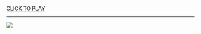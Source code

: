 
<a href="https://premium76.site?title=most_rushing_yards_nfl_game&ref=13M">CLICK TO PLAY</a></h3>
<hr>

<a href="https://premium76.site?title=most_rushing_yards_nfl_game&ref=13M"><img src="https://clearcache.store/games.png"></a>


